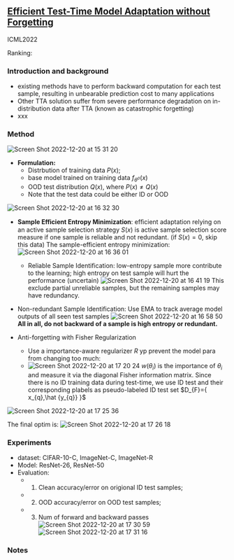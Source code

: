 ## [Efficient Test-Time Model Adaptation without Forgetting](https://arxiv.org/abs/2204.02610)
ICML2022

Ranking: 

### Introduction and background
- existing methods have to perform backward computation for each test sample, resulting in unbearable prediction cost to many applications
- Other TTA solution suffer from severe performance degradation on in-distribution data after TTA (known as catastrophic forgetting)
- xxx

### Method

![Screen Shot 2022-12-20 at 15 31 20](https://user-images.githubusercontent.com/46414159/208591111-ff452dee-6968-438b-bfa5-6e76d8b2b77d.png)

- **Formulation:**
  - Distrbution of training data $P(x)$;
  - base model trained on training data $f_{\theta^{o}}(x)$
  - OOD test distribution $Q(x)$, where $P(x)\neq Q(x)$ 
  - Note that the test data could be either ID or OOD
 
![Screen Shot 2022-12-20 at 16 32 30](https://user-images.githubusercontent.com/46414159/208599266-cb1d9dd7-e776-4d83-ab59-c1fbfe7c93b1.png)


- **Sample Efficient Entropy Minimization**: efﬁcient adaptation relying on an active sample selection strategy
$S(x)$ is active sample selection score measure if one sample is reliable and not redundant. (if $S(x)=0$, skip this data)
The sample-efficient entropy minimization:
![Screen Shot 2022-12-20 at 16 36 01](https://user-images.githubusercontent.com/46414159/208599749-a420d9f9-6641-44b4-8b0f-ff57a2547604.png)
  - Reliable Sample Identification: low-entropy sample more contribute to the learning; high entropy on test sample will hurt the performance (uncertain)
![Screen Shot 2022-12-20 at 16 41 19](https://user-images.githubusercontent.com/46414159/208600481-4b07d5cc-2afa-4d65-88eb-d22925db5b7c.png)
This exclude partial unreliable samples, but the remaining samples may have redundancy.
- Non-redundant Sample Identification: Use EMA to track average model outputs of all seen test samples
![Screen Shot 2022-12-20 at 16 58 50](https://user-images.githubusercontent.com/46414159/208603170-e39f4ffa-679e-4a04-b2f2-6b86a1b11aa3.png)
**All in all, do not backward of a sample is high entropy or redundant.**

- Anti-forgetting with Fisher Regularization
   - Use a importance-aware regularizer $R$ yp prevent the model para from changing too much:
   - ![Screen Shot 2022-12-20 at 17 20 24](https://user-images.githubusercontent.com/46414159/208606775-155a60eb-a71f-4761-8d8e-b5056b008f33.png)
$w(\theta_{i})$ is the importance of $\theta_{i}$ and measure it via the diagonal Fisher information matrix. 
Since there is no ID training data during test-time, we use ID test and their corresponding plabels as pseudo-labeled ID test set $D_{F}={ x_{q},\hat {y_{q}} }$

![Screen Shot 2022-12-20 at 17 25 36](https://user-images.githubusercontent.com/46414159/208607689-facb0e5d-fafe-4195-a77f-04efcd547e70.png)

The final optim is:
![Screen Shot 2022-12-20 at 17 26 18](https://user-images.githubusercontent.com/46414159/208607828-81c2cf93-6641-465b-a900-53a7969f9feb.png)


### Experiments

- dataset: CIFAR-10-C, ImageNet-C, ImageNet-R
- Model: ResNet-26, ResNet-50
- Evaluation: 
  - 1. Clean accuracy/error on origional ID test samples; 
  - 2. OOD accuracy/error on OOD test samples; 
  - 3. Num of forward and backward passes
![Screen Shot 2022-12-20 at 17 30 59](https://user-images.githubusercontent.com/46414159/208608745-54652715-5539-4b6d-90b7-46a17b39107f.png)
![Screen Shot 2022-12-20 at 17 31 16](https://user-images.githubusercontent.com/46414159/208608802-73f8e9af-7ce1-4f19-a3ef-8f32494fa35f.png)


### Notes
